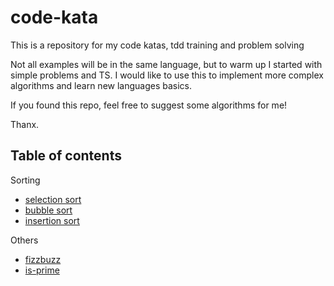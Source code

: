 # code-kata

This is a repository for my code katas, tdd training and problem solving

Not all examples will be in the same language, but to warm up I started with simple problems and TS.
I would like to use this to implement more complex algorithms and learn new languages basics.

If you found this repo, feel free to suggest some algorithms for me!

Thanx.

## Table of contents

Sorting

- [selection sort](./selection-sort)
- [bubble sort](./bubble-sort)
- [insertion sort](./insertion-sort)

Others

- [fizzbuzz](./fizz-buzz)
- [is-prime](./is-prime)

